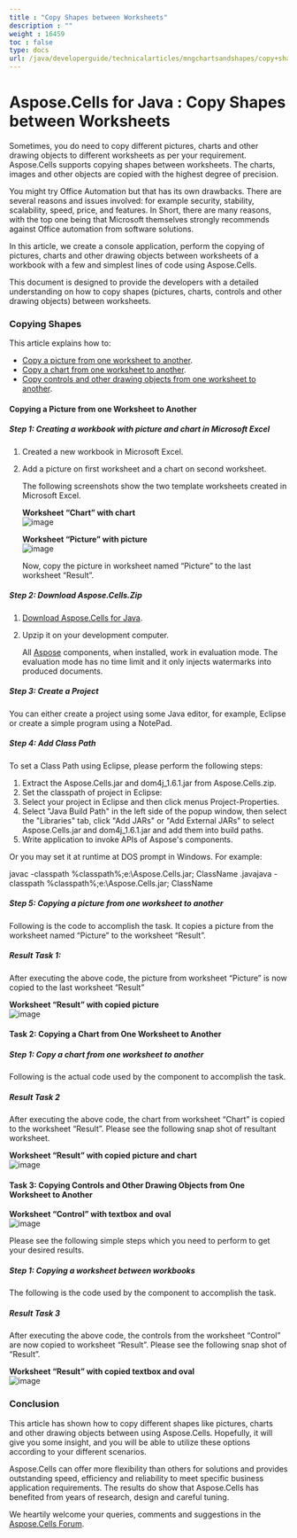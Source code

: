 ```yaml
---
title : "Copy Shapes between Worksheets" 
description : "" 
weight : 16459 
toc : false
type: docs
url: /java/developerguide/technicalarticles/mngchartsandshapes/copy+shapes+between+worksheets/
---
```


# Aspose.Cells for Java : Copy Shapes between Worksheets


Sometimes, you do need to copy different pictures, charts and other drawing objects to different worksheets as per your requirement. Aspose.Cells supports copying shapes between worksheets. The charts, images and other objects are copied with the highest degree of precision.

You might try Office Automation but that has its own drawbacks. There are several reasons and issues involved: for example security, stability, scalability, speed, price, and features. In Short, there are many reasons, with the top one being that Microsoft themselves strongly recommends against Office automation from software solutions.

In this article, we create a console application, perform the copying of pictures, charts and other drawing objects between worksheets of a workbook with a few and simplest lines of code using Aspose.Cells.

This document is designed to provide the developers with a detailed understanding on how to copy shapes (pictures, charts, controls and other drawing objects) between worksheets.

### Copying Shapes

This article explains how to:

*   [Copy a picture from one worksheet to another](https://docs2.aspose.com/cells/java/developerguide/technicalarticles/mngchartsandshapes/copy+shapes+between+worksheets).
*   [Copy a chart from one worksheet to another](https://docs2.aspose.com/cells/java/developerguide/technicalarticles/mngchartsandshapes/copy+shapes+between+worksheets).
*   [Copy controls and other drawing objects from one worksheet to another](https://docs2.aspose.com/cells/java/developerguide/technicalarticles/mngchartsandshapes/copy+shapes+between+worksheets).

#### Copying a Picture from one Worksheet to Another

##### Step 1: Creating a workbook with picture and chart in Microsoft Excel

1.  Created a new workbook in Microsoft Excel.
2.  Add a picture on first worksheet and a chart on second worksheet.  
      
    The following screenshots show the two template worksheets created in Microsoft Excel.  
      
    **Worksheet “Chart” with chart**  
    ![image](5472854.png)  
      
    **Worksheet “Picture” with picture**  
    ![image](5472857.png)  
      
    Now, copy the picture in worksheet named “Picture” to the last worksheet “Result”.

##### Step 2: Download Aspose.Cells.Zip

1.  [Download Aspose.Cells for Java](http://www.aspose.com/community/files/72/java-components/aspose.cells-for-java/default.aspx).
2.  Upzip it on your development computer.  
      
    All [Aspose](http://www.aspose.com/) components, when installed, work in evaluation mode. The evaluation mode has no time limit and it only injects watermarks into produced documents.

##### Step 3: Create a Project

You can either create a project using some Java editor, for example, Eclipse or create a simple program using a NotePad.

##### Step 4: Add Class Path

To set a Class Path using Eclipse, please perform the following steps:

1.  Extract the Aspose.Cells.jar and dom4j\_1.6.1.jar from Aspose.Cells.zip.
2.  Set the classpath of project in Eclipse:
3.  Select your project in Eclipse and then click menus Project-Properties.
4.  Select "Java Build Path" in the left side of the popup window, then select the "Libraries" tab, click "Add JARs" or "Add External JARs" to select Aspose.Cells.jar and dom4j\_1.6.1.jar and add them into build paths.
5.  Write application to invoke APIs of Aspose's components.

Or you may set it at runtime at DOS prompt in Windows. For example:

javac -classpath %classpath%;e:\\Aspose.Cells.jar; ClassName .javajava -classpath %classpath%;e:\\Aspose.Cells.jar; ClassName

##### Step 5: Copying a picture from one worksheet to another

Following is the code to accomplish the task. It copies a picture from the worksheet named “Picture” to the worksheet “Result”.


##### Result Task 1:

After executing the above code, the picture from worksheet “Picture” is now copied to the last worksheet “Result”  
  
**Worksheet “Result” with copied picture**  
![image](5472856.png)

#### Task 2: Copying a Chart from One Worksheet to Another

##### Step 1: Copy a chart from one worksheet to another

Following is the actual code used by the component to accomplish the task.

##### Result Task 2

After executing the above code, the chart from worksheet “Chart” is copied to the worksheet “Result”. Please see the following snap shot of resultant worksheet.  
  
**Worksheet “Result” with copied picture and chart**  
![image](5472859.png)

#### Task 3: Copying Controls and Other Drawing Objects from One Worksheet to Another

**Worksheet “Control” with textbox and oval**  
![image](5472858.png)

Please see the following simple steps which you need to perform to get your desired results.

##### Step 1: Copying a worksheet between workbooks

The following is the code used by the component to accomplish the task.

##### Result Task 3

After executing the above code, the controls from the worksheet “Control” are now copied to worksheet “Result”. Please see the following snap shot of “Result”.  
  
**Worksheet “Result” with copied textbox and oval**  
![image](5472861.png)

### Conclusion

This article has shown how to copy different shapes like pictures, charts and other drawing objects between using Aspose.Cells. Hopefully, it will give you some insight, and you will be able to utilize these options according to your different scenarios.

Aspose.Cells can offer more flexibility than others for solutions and provides outstanding speed, efficiency and reliability to meet specific business application requirements. The results do show that Aspose.Cells has benefited from years of research, design and careful tuning.

We heartily welcome your queries, comments and suggestions in the [Aspose.Cells Forum](http://www.aspose.com/community/forums/aspose.cells-product-family/19/showforum.aspx).

